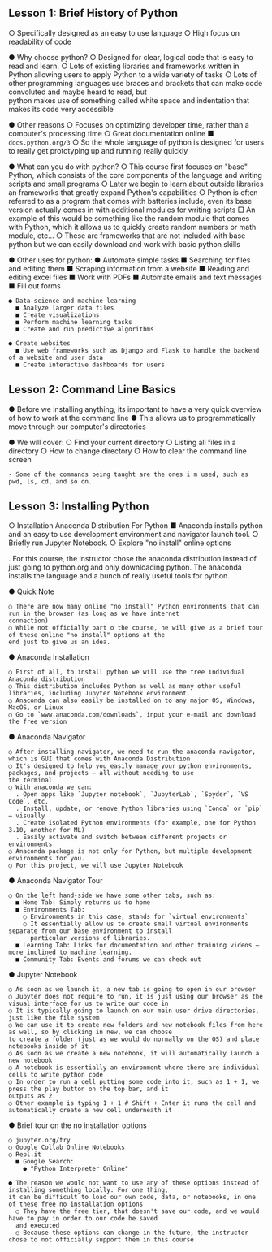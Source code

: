 ## Lesson 1: Brief History of Python

○ Specifically designed as an easy to use language
○ High focus on readability of code

● Why choose python? 
  ○ Designed for clear, logical code that is easy to read and learn.
  ○ Lots of existing libraries and frameworks written in Python allowing users to apply Python to a wide variety of tasks
  ○ Lots of other programming languages use braces and brackets that can make code convoluted and maybe heard to read, but  
  python makes use of something called white space and indentation that makes its code very accessible

● Other reasons
  ○ Focuses on optimizing developer time, rather than a computer's processing time
  ○ Great documentation online
    ■ `docs.python.org/3`
  ○ So the whole language of python is designed for users to really get prototyping up and running really quickly
  
● What can you do with python? 
  ○ This course first focuses on "base" Python, which consists of the core components of the language and writing scripts
  and small programs
  ○ Later we begin to learn about outside libraries an frameworks that greatly expand Python's capabilities
  ○ Python is often referred to as a program that comes with batteries include, even its base version actually comes
  in with additional modules for writing scripts
    □ An example of this would be something like the random module that comes with Python, which it allows us to quickly
    create random numbers or math module, etc...
  ○ These are frameworks that are not included with base python but we can easily download and work with basic python
  skills

  ● Other uses for python:
    ● Automate simple tasks
      ■ Searching for files and editing them
      ■ Scraping information from a website
      ■ Reading and editing excel files
      ■ Work with PDFs
      ■ Automate emails and text messages
      ■ Fill out forms

    ● Data science and machine learning
      ■ Analyze larger data files
      ■ Create visualizations
      ■ Perform machine learning tasks
      ■ Create and run predictive algorithms

    ● Create websites
      ■ Use web frameworks such as Django and Flask to handle the backend of a website and user data
      ■ Create interactive dashboards for users

## Lesson 2: Command Line Basics

  ● Before we installing anything, its important to have a very quick overview of how to work at the command line
  ● This allows us to programmatically move through our computer's directories

  ● We will cover: 
    ○ Find your current directory
    ○ Listing all files in a directory
    ○ How to change directory
    ○ How to clear the command line screen

    - Some of the commands being taught are the ones i'm used, such as pwd, ls, cd, and so on.
  
## Lesson 3: Installing Python

  ○ Installation Anaconda Distribution For Python
    ■ Anaconda installs python and an easy to use development environment and navigator launch tool.
  ○ Briefly run Jupyter Notebook.
  ○ Explore "no install" online options

  . For this course, the instructor chose the anaconda distribution instead of just going to python.org and only downloading
  python. The anaconda installs the language and a bunch of really useful tools for python.


  ● Quick Note

    ○ There are now many online "no install" Python environments that can run in the browser (as long as we have internet
    connection)
    ○ While not officially part o the course, he will give us a brief tour of these online "no install" options at the
    end just to give us an idea.


  ● Anaconda Installation

    ○ First of all, to install python we will use the free individual Anaconda distribution
    ○ This distribution includes Python as well as many other useful libraries, including Jupyter Notebook environment.
    ○ Anaconda can also easily be installed on to any major OS, Windows, MacOS, or Linux
    ○ Go to `www.anaconda.com/downloads`, input your e-mail and download the free version

  ● Anaconda Navigator

    ○ After installing navigator, we need to run the anaconda navigator, which is GUI that comes with Anaconda Distribution
    ○ It's designed to help you easily manage your python environments, packages, and projects — all without needing to use
    the terminal
    ○ With anaconda we can: 
      . Open apps like `Jupyter notebook`, `JupyterLab`, `Spyder`, `VS Code`, etc.
      . Install, update, or remove Python libraries using `Conda` or `pip` — visually
      . Create isolated Python environments (for example, one for Python 3.10, another for ML)
      . Easily activate and switch between different projects or environments
    ○ Anaconda package is not only for Python, but multiple development environments for you.
    ○ For this project, we will use Jupyter Notebook

  ● Anaconda Navigator Tour

    ○ On the left hand-side we have some other tabs, such as: 
      ■ Home Tab: Simply returns us to home
      ■ Environments Tab: 
        ○ Environments in this case, stands for `virtual environments`
        ○ It essentially allow us to create small virtual environments separate from our base environment to install
          particular versions of libraries.
      ■ Learning Tab: Links for documentation and other training videos — more inclined to machine learning.
      ■ Community Tab: Events and forums we can check out
      

  ● Jupyter Notebook

    ○ As soon as we launch it, a new tab is going to open in our browser
    ○ Jupyter does not require to run, it is just using our browser as the visual interface for us to write our code in
    ○ It is typically going to launch on our main user drive directories, just like the file system
    ○ We can use it to create new folders and new notebook files from here as well, so by clicking in new, we can choose
    to create a folder (just as we would do normally on the OS) and place notebooks inside of it
    ○ As soon as we create a new notebook, it will automatically launch a new notebook
    ○ A notebook is essentially an environment where there are individual cells to write python code
    ○ In order to run a cell putting some code into it, such as 1 + 1, we press the play button on the top bar, and it
    outputs as 2
    ○ Other example is typing 1 + 1 # Shift + Enter it runs the cell and automatically create a new cell underneath it

  ● Brief tour on the no installation options

    ○ jupyter.org/try
    ○ Google Collab Online Notebooks
    ○ Repl.it
      ■ Google Search: 
        ● "Python Interpreter Online"

    ● The reason we would not want to use any of these options instead of installing something locally. For one thing,
    it can be difficult to load our own code, data, or notebooks, in one of these free no installation options
      ○ They have the free tier, that doesn't save our code, and we would have to pay in order to our code be saved
      and executed
      ○ Because these options can change in the future, the instructor chose to not officially support them in this course 









